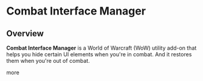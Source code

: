 # Combat Interface Manager 

## Overview 

**Combat Interface Manager** is a World of Warcraft (WoW) utility add-on that helps you hide certain UI elements when you're in combat. And it restores them when you're out of combat. 

more 

